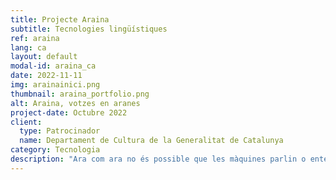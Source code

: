 ```yaml
---
title: Projecte Araina
subtitle: Tecnologies lingüístiques
ref: araina
lang: ca
layout: default
modal-id: araina_ca
date: 2022-11-11
img: arainainici.png
thumbnail: araina_portfolio.png
alt: Araina, votzes en aranes
project-date: Octubre 2022
client:
  type: Patrocinador
  name: Departament de Cultura de la Generalitat de Catalunya
category: Tecnologia
description: "Ara com ara no és possible que les màquines parlin o entenguin aranès. Perquè això sigui possible es necessita una base de dades amb centenars de gravacions de veus en aquesta varietat de la llengua occitana. Per posar-hi remei, des de Col·lectivaT hem posat en marxa el <a href='http://www.projecte-araina.org'>Projecte Araina: votzes en aranés</a> per promoure la creació del primer corpus de veu en aranès a partir de la participació col·lectiva. Per començar a recollir hores de veu en aranès, hem organitzat una marató de veus on s’enregistrarà la veu de persones de parla en aranès de diverses edats, registres i parlars. <p>Per obtenir més informació, consulteu la nostra <a href='/blog/2022-11-23-inici-projecte-araina/'>publicació del bloc</a>."
---
```

